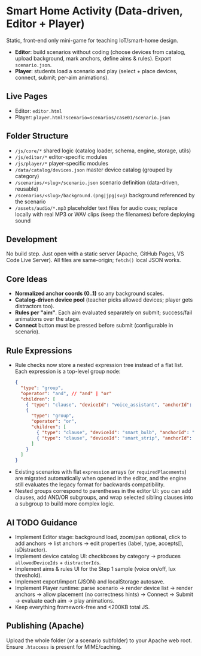 # Smart Home Activity (Data-driven, Editor + Player)

Static, front-end only mini-game for teaching IoT/smart-home design.
- **Editor**: build scenarios without coding (choose devices from catalog, upload background, mark anchors, define aims & rules). Export `scenario.json`.
- **Player**: students load a scenario and play (select + place devices, connect, submit; per-aim animations).

## Live Pages
- Editor: `editor.html`
- Player: `player.html?scenario=scenarios/case01/scenario.json`

## Folder Structure
- `/js/core/*` shared logic (catalog loader, schema, engine, storage, utils)
- `/js/editor/*` editor-specific modules
- `/js/player/*` player-specific modules
- `/data/catalog/devices.json` master device catalog (grouped by category)
- `/scenarios/<slug>/scenario.json` scenario definition (data-driven, reusable)
- `/scenarios/<slug>/background.(png|jpg|svg)` background referenced by the scenario
- `/assets/audio/*.mp3` placeholder text files for audio cues; replace locally with real MP3 or WAV clips (keep the filenames) before deploying sound

## Development
No build step. Just open with a static server (Apache, GitHub Pages, VS Code Live Server).
All files are same-origin; `fetch()` local JSON works.

## Core Ideas
- **Normalized anchor coords (0..1)** so any background scales.
- **Catalog-driven device pool** (teacher picks allowed devices; player gets distractors too).
- **Rules per "aim"**. Each aim evaluated separately on submit; success/fail animations over the stage.
- **Connect** button must be pressed before submit (configurable in scenario).

## Rule Expressions
- Rule checks now store a nested expression tree instead of a flat list. Each expression is a top-level group node:
  ```json
  {
    "type": "group",
    "operator": "and", // "and" | "or"
    "children": [
      { "type": "clause", "deviceId": "voice_assistant", "anchorId": "a1" },
      {
        "type": "group",
        "operator": "or",
        "children": [
          { "type": "clause", "deviceId": "smart_bulb", "anchorId": "a2" },
          { "type": "clause", "deviceId": "smart_strip", "anchorId": "a2" }
        ]
      }
    ]
  }
  ```
- Existing scenarios with flat `expression` arrays (or `requiredPlacements`) are migrated automatically when opened in the editor, and the engine still evaluates the legacy format for backwards compatibility.
- Nested groups correspond to parentheses in the editor UI: you can add clauses, add AND/OR subgroups, and wrap selected sibling clauses into a subgroup to build more complex logic.

## AI TODO Guidance
- Implement Editor stage: background load, zoom/pan optional, click to add anchors → list anchors → edit properties (label, type, accepts[], isDistractor).
- Implement device catalog UI: checkboxes by category → produces `allowedDeviceIds` + `distractorIds`.
- Implement aims & rules UI for the Step 1 sample (voice on/off, lux threshold).
- Implement export/import (JSON) and localStorage autosave.
- Implement Player runtime: parse scenario → render device list → render anchors → allow placement (no correctness hints) → Connect → Submit → evaluate each aim → play animations.
- Keep everything framework-free and <200KB total JS.

## Publishing (Apache)
Upload the whole folder (or a scenario subfolder) to your Apache web root. Ensure `.htaccess` is present for MIME/caching.

